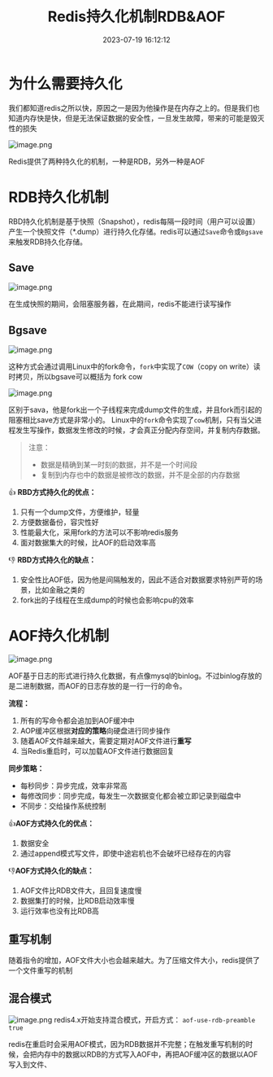 ﻿---
title: Redis持久化机制RDB&AOF
categories:
  - 缓存中间件
tags:
  - Redis
  - 缓存中间件
cover: >-
  https://hmf-typora-images.oss-cn-guangzhou.aliyuncs.com/images/202307091752364.png
abbrlink: 17818
date: 2023-07-19 16:12:12
updated: 2023-07-27 10:21:52
---




# 为什么需要持久化
我们都知道redis之所以快，原因之一是因为他操作是在内存之上的。但是我们也知道内存快是快，但是无法保证数据的安全性，一旦发生故障，带来的可能是毁灭性的损失

![image.png](https://p3-juejin.byteimg.com/tos-cn-i-k3u1fbpfcp/a4a78b16ea994d1491f5c880731fad29~tplv-k3u1fbpfcp-watermark.image?)

Redis提供了两种持久化的机制，一种是RDB，另外一种是AOF

# RDB持久化机制

RBD持久化机制是基于快照（Snapshot），redis每隔一段时间（用户可以设置）产生一个快照文件（*.dump）进行持久化存储。redis可以通过`Save`命令或`Bgsave`来触发RDB持久化存储。

## Save

![image.png](https://p3-juejin.byteimg.com/tos-cn-i-k3u1fbpfcp/8c299f60788f41c896395774db32a1bd~tplv-k3u1fbpfcp-watermark.image?)

在生成快照的期间，会阻塞服务器，在此期间，redis不能进行读写操作


## Bgsave

![image.png](https://p6-juejin.byteimg.com/tos-cn-i-k3u1fbpfcp/c16a14259fe54c019f3987c665e080a7~tplv-k3u1fbpfcp-watermark.image?)

这种方式会通过调用Linux中的fork命令，`fork`中实现了`COW`（copy on write）读时拷贝，所以bgsave可以概括为 fork cow 

![image.png](https://p6-juejin.byteimg.com/tos-cn-i-k3u1fbpfcp/73d4ebccf3b6429893be6ec3f72733ab~tplv-k3u1fbpfcp-watermark.image?)

区别于sava，他是fork出一个子线程来完成dump文件的生成，并且fork而引起的阻塞相比save方式是非常小的。
Linux中的`fork`命令实现了`cow`机制，只有当父进程发生写操作，数据发生修改的时候，才会真正分配内存空间，并复制内存数据。
> 注意： 
> - 数据是精确到某一时刻的数据，并不是一个时间段
> - 复制到内存也中的数据是被修改的数据，并不是全部的内存数据




👍 **RBD方式持久化的优点：**

1.  只有一个dump文件，方便维护，轻量
1.  方便数据备份，容灾性好
1.  性能最大化，采用fork的方法可以不影响redis服务
1.  面对数据集大的时候，比AOF的启动效率高

👎 **RBD方式持久化的缺点：**

1.  安全性比AOF低，因为他是间隔触发的，因此不适合对数据要求特别严苛的场景，比如金融之类的
1.  fork出的子线程在生成dump的时候也会影响cpu的效率

# AOF持久化机制

![image.png](https://p9-juejin.byteimg.com/tos-cn-i-k3u1fbpfcp/14f9a2655f8d4bad9c58173e614c7362~tplv-k3u1fbpfcp-watermark.image?)

AOF基于日志的形式进行持久化数据，有点像mysql的binlog。不过binlog存放的是二进制数据，而AOF的日志存放的是一行一行的命令。

**流程：**

1.  所有的写命令都会追加到AOF缓冲中
1.  AOP缓冲区根据**对应的策略**向硬盘进行同步操作
1.  随着AOF文件越来越大，需要定期对AOF文件进行**重写**
1.  当Redis重启时，可以加载AOF文件进行数据回复


**同步策略：**

-   每秒同步：异步完成，效率非常高
-   每修改同步：同步完成，每发生一次数据变化都会被立即记录到磁盘中
-   不同步：交给操作系统控制

👍**AOF方式持久化的优点：**

1.  数据安全
1.  通过append模式写文件，即使中途宕机也不会破坏已经存在的内容

👎**AOF方式持久化的缺点：**

1.  AOF文件比RDB文件大，且回复速度慢
1.  数据集打的时候，比RDB启动效率慢
1.  运行效率也没有比RDB高

## 重写机制

随着指令的增加，AOF文件大小也会越来越大。为了压缩文件大小，redis提供了一个文件重写的机制

## 混合模式

![image.png](https://p1-juejin.byteimg.com/tos-cn-i-k3u1fbpfcp/97aa06b4e0fb47b5b1565584642ddfc9~tplv-k3u1fbpfcp-watermark.image?)
redis4.x开始支持混合模式，开启方式： `aof-use-rdb-preamble true`

redis在重启时会采用AOF模式，因为RDB数据并不完整；在触发重写机制的时候，会把内存中的数据以RDB的方式写入AOF中，再把AOF缓冲区的数据以AOF写入到文件、
